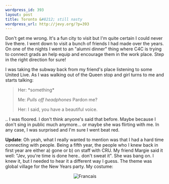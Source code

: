 ```yaml
--- 
wordpress_id: 393
layout: post
title: Toronto &#8212; still nasty
wordpress_url: http://jevy.org/?p=393
---
```

Don't get me wrong.  It's a fun city to visit but I'm quite certain I could never live there.  I went down to visit a bunch of friends I had made over the years.  On one of the nights I went to an "alumni dinner" thing where C4C is trying to connect grads an help equip and encourage them in the work place.  Step in the right direction for sure!

I was taking the subway back from my friend's place listening to some United Live.  As I was walking out of the Queen stop and girl turns to me and starts talking:
<blockquote>Her: *something*

Me: *Pulls off headphones* Pardon me?

Her: I said, you have a beautiful voice.</blockquote>
.. I was floored.  I don't think anyone's said that before.  Maybe because I don't sing in public much anymore... or maybe she was flirting with me.  In any case, I was surprised and I'm sure I went beat red.

<strong>Update</strong>: Oh yeah, what I really wanted to mention was that I had a hard time connecting with people.  Being a fifth year, the people who I knew back in first year are either a) gone or b) on staff with CRU.  My friend Margie said it well: "Jev, you're time is done here.. don't sweat it".  She was bang on.  I knew it, but I needed to hear it a different way I guess.
The theme was global village for the New Years party.  My costume:
<div style="text-align: center"><img alt="Francais" id="image445" src="http://jevy.org/wp-content/uploads/2007/01/n90404589_31159696_598-copy.jpg" /></div>
